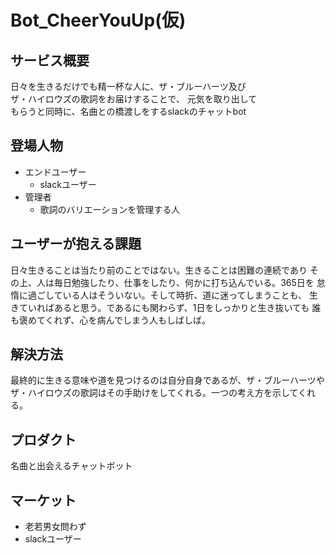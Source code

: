 # Bot_CheerYouUp(仮)
## サービス概要
 日々を生きるだけでも精一杯な人に、ザ・ブルーハーツ及び  
 ザ・ハイロウズの歌詞をお届けすることで、 元気を取り出して  
 もらうと同時に、名曲との橋渡しをするslackのチャットbot
## 登場人物
- エンドユーザー
  - slackユーザー
- 管理者  
  - 歌詞のバリエーションを管理する人  
## ユーザーが抱える課題  
日々生きることは当たり前のことではない。生きることは困難の連続であり
その上、人は毎日勉強したり、仕事をしたり、何かに打ち込んでいる。365日を
怠惰に過ごしている人はそういない。そして時折、道に迷ってしまうことも、
生きていればあると思う。であるにも関わらず、1日をしっかりと生き抜いても
誰も褒めてくれず、心を病んでしまう人もしばしば。
## 解決方法
最終的に生きる意味や道を見つけるのは自分自身であるが、ザ・ブルーハーツや
ザ・ハイロウズの歌詞はその手助けをしてくれる。一つの考え方を示してくれる。
## プロダクト
名曲と出会えるチャットボット
## マーケット
- 老若男女問わず
- slackユーザー
